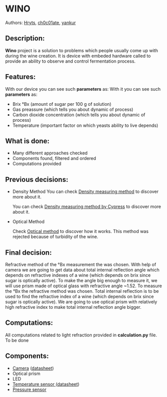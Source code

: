 # WINO
Authors: [Hryts](https://github.com/Hryts), [ch0c01ate](https://github.com/ch0c01ate), [yankur](https://github.com/yankur)
## Description:

**Wino** project is a solution to problems which people usually come up with during the wine creation. It is device with embeded hardware called to provide an ability to observe and control fermentation process. 



## Features:

With our device you can see such **parameters** as:
With it you can see such **parameters** as:

- Brix °Bx (amount of sugar per 100 g of solution)
- Gas preassure (which tells you about dynamic of process)
- Carbon dioxide concentration (which tells you about dynamic of process)
- Temperature (important factor on which yeasts ability to live depends)


## What is done:
- Many different approaches checked
- Components found, filtered and ordered
- Computations provided
 
## Previous decisions:

- Density Method
  You can check [Density measuring method](https://github.com/ch0c01ate/wino/blob/master/presentations/Measuring%20Density.ppt) to discover more about it.


  You can check [Density measuring method by Cypress](https://github.com/ch0c01ate/wino/blob/master/presentations/Measuring%20Density.ppt) to discover more about it.

- Optical Method

  Check [Optical method](https://github.com/ch0c01ate/wino/blob/master/presentations/Optical%20Method.pptx) to discover how it works. This method was rejected because of turbidity of the wine.




## Final decision:

Refractive method of the °Bx measurement the  was chosen. With help of camera we are going to get data about total internal reflection angle which depends on refractive indexes of a wine (which depends on brix since sugar is optically active). To make the angle big enough to measure it, we will use prism made of optical glass with refractive angle ~1.52.
To measure the °Bx the refractive method was chosen. Total internal reflection is to be used to find the refractive index of a wine (which depends on brix since sugar is optically active). We are going to use optical prism with relatively high refractive index to make total internal reflection angle bigger.



## Computations:

All computations related to light refraction provided in **calculation.py** file.
To be done



## Components:
- [Camera](https://www.sparkfun.com/products/15430)  ([datasheet](https://cdn.sparkfun.com/assets/0/b/0/e/d/LI-IMX219-MIPI-FF-NANO_SPEC.pdf))
- Optical prism 
- LED
- [Temperature sensor ](https://www.sparkfun.com/products/11050)([datasheet](https://cdn.sparkfun.com/datasheets/Sensors/Temp/DS18B20.pdf))
- [Pressure sensor](https://www.mondaykids.com/monday-kids-3-3-45-5v-digital-barometric-pressure-sensor-module-liquid-water-level-controller-board-0-45-40kpa-for-arduino.html) 
